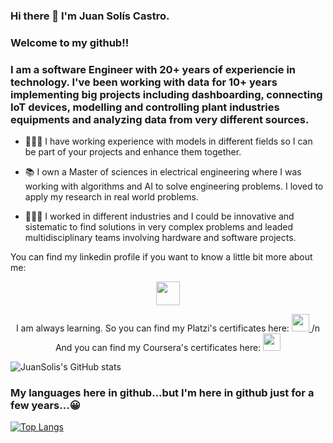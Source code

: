 
### Hi there 👋 I'm Juan Solís Castro.

### Welcome to my github!!

### I am a software Engineer with 20+ years of experiencie in technology. I've been working with data for 10+ years implementing big projects including dashboarding, connecting IoT devices, modelling and controlling plant industries equipments and analyzing data from very different sources.

 - 👨🏻‍💻 I have working experience with models in different fields so I can be part of your projects and enhance them together.

 - 📚 I own a Master of sciences in electrical engineering where I was working with algorithms and AI to solve engineering problems. 
      I loved to apply my research in real world problems. 
     
 - 👷🏻‍♂️ I worked in different industries and I could be innovative and sistematic to find solutions in very complex problems 
and leaded multidisciplinary teams involving hardware and software projects.

You can find my linkedin profile if you want to know a little bit more about me:
<p align="center">
    <a href="https://www.linkedin.com/in/juansolisds/" target="_blank">
        <img align="center" src="https://cdn-icons-png.flaticon.com/512/2111/2111368.png" height="38px" width="38px" />
    </a>
</p>


<p align="center">
    I am always learning. So you can find my Platzi's certificates here:
    <a href="https://platzi.com/@juansolis13/">
        <img src="https://img.shields.io/badge/Platzi-98CA3F.svg?&style=for-the-badge&logo=platzi&logoColor=white" height="28px"  />
    </a>
 /n
    And you can find my Coursera's certificates here:
    <a href="https://www.coursera.org/user/640c0aee29c4b1c38e6eef407c1d6fa2">
        <img src="https://img.shields.io/badge/%20-Coursera-blue" height="28px" />
    </a> 
</p>


![JuanSolis's GitHub stats](https://github-readme-stats.vercel.app/api?username=juansolisctj13&show_icons=true&theme=radical)

### My languages here in github...but I'm here in github just for a few years...😀
[![Top Langs](https://github-readme-stats.vercel.app/api/top-langs/?username=juansolisctj13&layout=compact)](https://github.com/juansolisctj13/github-readme-stats)


<!--
**JuanSolisCTJ13/juansolisctj13** is a ✨ _special_ ✨ repository because its `README.md` (this file) appears on your GitHub profile.

Here are some ideas to get you started:

- 🔭 I’m currently working on ...
- 🌱 I’m currently learning ...
- 👯 I’m looking to collaborate on ...
- 🤔 I’m looking for help with ...
- 💬 Ask me about ...
- 📫 How to reach me: ...
- 😄 Pronouns: ...
- ⚡ Fun fact: ...
-->
<!--
[![GitHub Header JuanSolisCTJ13](https://raw.githubusercontent.com/JuanSolisCTJ13/JuanSolisCTJ13/main/assets/github-banner.gif)](http://www.linkedin.com/in/juansolisds/)
-->
